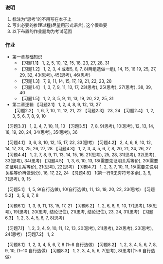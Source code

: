 ### 说明
1. 标注为“思考”的不用写在本子上
2. 写出必要的推理过程(尽量用形式语言), 这个很重要
3. 以下布置的作业题均为考试范围

### 作业
* 第一章基础知识
  * 【习题1.1】 1, 2, 5, 10, 12, 15, 18, 23, 27, 28, 31 
  * 【习题1.2】 1, 2, 3, 4 或者5, 6, 7, 8(两组选做一组), 14, 15, 16 19, 25, 27, 29, 32, 43(思考), 45(思考), 46(思考) 
  * 【习题1.3】 7, 9, 11, 14, 15, 17, 19, 21, 22, 23, 28 
  * 【习题1.4】 1, 3, 7, 9, 11, 13, 17, 23(思考), 25(思考), 27(思考), 38, 39, 40  
  * 【习题1.5】 1, 2, 3, 5, 9, 11, 13, 19, 20, 22, 25, 31 
* 第二章逻辑
【习题2.1】 1, 2, 4, 8, 9, 12, 13, 27  
【习题2.2】 1, 6, 7, 10, 11, 12, 21, 22 
【习题2.3】 23, 24 
【习题2.4】 1, 2, 3, 5, 6, 7, 8, 9, 10 

【习题3.3】 1, 2, 4, 7, 10, 11, 13 
【习题3.5】 7, 8, 9(思考), 10(思考), 12, 13, 14, 18, 19, 20, 24, 34(思考), 35(思考), 36 

【习题4.1】 3, 6, 8, 10, 12, 15, 17, 22, 33(思考)
【习题4.2】 2, 4, 6, 8, 10, 12, 14, 17, 23, 25, 26, 27, 28
【习题4.3】 1, 2, 3, 4, 5, 6, 7, 8, 20, 21, 24, 26, 27
【习题4.4】 1, 2, 7, 8, 9, 11, 13, 14, 15, 16, 21(思考), 25, 28, 31(思考), 32(思考), 33(思考), 34(思考) 
【习题4.5】 1, 3, 6, 10, 13, 18(需要先证明关系等价), 20(需要先证明关系等价), 21(思考), 22(思考)
【习题4.7】 1, 2, 3, 7, 10, 11, 15(需要先说明关系等价再做划分), 16, 17, 22, 24
【习题4.8】 1(第一行R无穷符号多余), 3, 5, 7(思考), 9, 15 

【习题5.1】 1, 5, 9(自行选做), 10(自行选做), 11, 13, 19, 20, 22, 23(思考)
【习题5.2】 3, 5, 6, 7, 8

【习题6.1】 1, 3, 9, 11, 13, 15, 17, 21 
【习题6.2】 1, 2, 6, 8, 9, 10, 17(思考), 18(思考), 19(思考), 20(思考, 结论记住), 21(思考, 结论记住), 23, 24, 31(思考)
【习题6.3】 1, 2, 3, 4, 5, 6, 7, 8(思考)

【习题7.1】 1, 2, 3, 4, 9, 10, 11, 12, 13, 20(思考), 21(思考), 22(思考), 23(思考), 24(思考)
【习题7.2】 1, 2

【习题8.1】 1, 2, 3, 4, 5, 6, 7, 8 (1~8 自行选做)
【习题8.2】 1, 2, 3, 4, 5, 6, 7, 8, 9, 10, (1~10 自行选做) 
【习题8.3】 1, 2, 3, 4, 5, 6, 7(思考), 8(思考)(1~6 自行选做)









